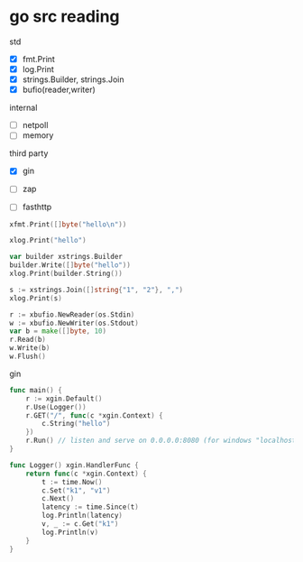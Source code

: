 # go src reading

std
- [x] fmt.Print
- [x] log.Print
- [x] strings.Builder, strings.Join
- [x] bufio(reader,writer)

internal
- [ ] netpoll
- [ ] memory

third party
- [x] gin
- [ ] zap
- [ ] fasthttp




```go
xfmt.Print([]byte("hello\n"))

xlog.Print("hello")

var builder xstrings.Builder
builder.Write([]byte("hello"))
xlog.Print(builder.String())

s := xstrings.Join([]string{"1", "2"}, ",")
xlog.Print(s)

r := xbufio.NewReader(os.Stdin)
w := xbufio.NewWriter(os.Stdout)
var b = make([]byte, 10)
r.Read(b)
w.Write(b)
w.Flush()
```

gin
```go
func main() {
	r := xgin.Default()
	r.Use(Logger())
	r.GET("/", func(c *xgin.Context) {
		c.String("hello")
	})
	r.Run() // listen and serve on 0.0.0.0:8080 (for windows "localhost:8080")
}

func Logger() xgin.HandlerFunc {
	return func(c *xgin.Context) {
		t := time.Now()
		c.Set("k1", "v1")
		c.Next()
		latency := time.Since(t)
		log.Println(latency)
		v, _ := c.Get("k1")
		log.Println(v)
	}
}
```

